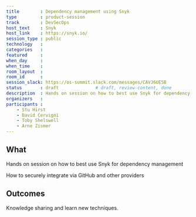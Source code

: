 ```yaml
---
title        : Dependency management using Snyk
type         : product-session
track        : DevSecOps
host_text    : Snyk
host_link    : https://snyk.io/
session_type : public
technology   :
categories   :
featured     :
when_day     : 
when_time    : 
room_layout  :
room_id      :
session_slack: https://os-summit.slack.com/messages/CAVJ6UE5B
status       : draft              # draft, review-content, done
description  : Hands on session on how to best use Snyk for dependency management
organizers   :
participants :
    - Stu Hirst
    - David Cervigni
    - Toby Shelswell
    - Arne Zismer
---
```


## What

Hands on session on how to best use Snyk for dependency management

How to securely integrate via GitHub and other providers

## Outcomes

Knowledge sharing and learn new techniques.
